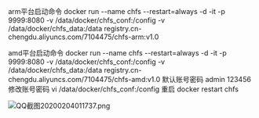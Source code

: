 arm平台启动命令 
docker run --name chfs  --restart=always  -d -it -p 9999:8080 -v /data/docker/chfs_conf:/config -v /data/docker/chfs_data:/data registry.cn-chengdu.aliyuncs.com/7104475/chfs-arm:v1.0

amd平台启动命令
docker run --name chfs  --restart=always   -d -it -p 9999:8080 -v /data/docker/chfs_conf:/config -v /data/docker/chfs_data:/data registry.cn-chengdu.aliyuncs.com/7104475/chfs-amd:v1.0
默认账号密码
admin 123456 
修改账号密码 
vi /data/docker/chfs_conf:/config 
重启 
docker restart chfs

![QQ截图20200204011737.png](https://i.loli.net/2020/02/04/HQ85Rt4WMOiDkxJ.png)